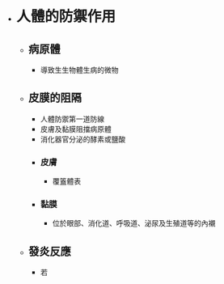 - # 人體的防禦作用
	- ## 病原體
		- 導致生生物體生病的微物
	- ## 皮膜的阻隔
		- 人體防禦第一道防線
		- 皮膚及黏膜阻擋病原體
		- 消化器官分泌的酵素或鹽酸
		- ### 皮膚
			- 覆篕體表
		- ### 黏膜
			- 位於眼部、消化道、呼吸道、泌尿及生殖道等的內襯
	- ## 發炎反應
		- 若